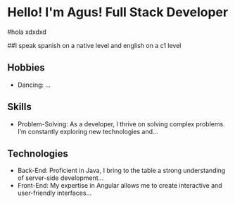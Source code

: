 # Hello! I'm Agus! Full Stack Developer

#hola xdxdxd

##I speak spanish on a native level and english on a c1 level
## Hobbies
- Dancing: ...


## Skills
- Problem-Solving: As a developer, I thrive on solving complex problems. I’m constantly exploring new technologies and...


## Technologies
- Back-End: Proficient in Java, I bring to the table a strong understanding of server-side development...
- Front-End: My expertise in Angular allows me to create interactive and user-friendly interfaces...


